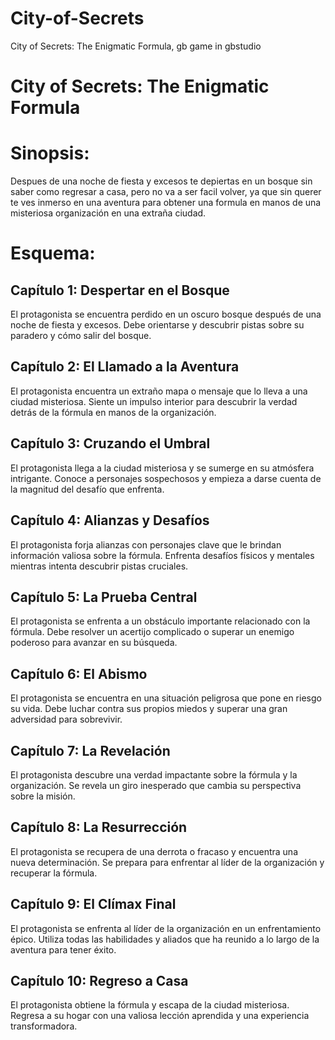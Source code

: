 # City-of-Secrets

City of Secrets: The Enigmatic Formula, gb game in gbstudio



# City of Secrets: The Enigmatic Formula

# Sinopsis:
Despues de una noche de fiesta y excesos te depiertas en un bosque sin saber como regresar a casa, pero no va a ser facil volver, ya que sin querer te ves inmerso en una aventura para obtener una formula en manos de una misteriosa organización en una extraña ciudad.

# Esquema:

## Capítulo 1: Despertar en el Bosque

El protagonista se encuentra perdido en un oscuro bosque después de una noche de fiesta y excesos.
Debe orientarse y descubrir pistas sobre su paradero y cómo salir del bosque.

## Capítulo 2: El Llamado a la Aventura

El protagonista encuentra un extraño mapa o mensaje que lo lleva a una ciudad misteriosa.
Siente un impulso interior para descubrir la verdad detrás de la fórmula en manos de la organización.

## Capítulo 3: Cruzando el Umbral

El protagonista llega a la ciudad misteriosa y se sumerge en su atmósfera intrigante.
Conoce a personajes sospechosos y empieza a darse cuenta de la magnitud del desafío que enfrenta.

## Capítulo 4: Alianzas y Desafíos

El protagonista forja alianzas con personajes clave que le brindan información valiosa sobre la fórmula.
Enfrenta desafíos físicos y mentales mientras intenta descubrir pistas cruciales.

## Capítulo 5: La Prueba Central

El protagonista se enfrenta a un obstáculo importante relacionado con la fórmula.
Debe resolver un acertijo complicado o superar un enemigo poderoso para avanzar en su búsqueda.

## Capítulo 6: El Abismo

El protagonista se encuentra en una situación peligrosa que pone en riesgo su vida.
Debe luchar contra sus propios miedos y superar una gran adversidad para sobrevivir.

## Capítulo 7: La Revelación

El protagonista descubre una verdad impactante sobre la fórmula y la organización.
Se revela un giro inesperado que cambia su perspectiva sobre la misión.

## Capítulo 8: La Resurrección

El protagonista se recupera de una derrota o fracaso y encuentra una nueva determinación.
Se prepara para enfrentar al líder de la organización y recuperar la fórmula.

## Capítulo 9: El Clímax Final

El protagonista se enfrenta al líder de la organización en un enfrentamiento épico.
Utiliza todas las habilidades y aliados que ha reunido a lo largo de la aventura para tener éxito.

## Capítulo 10: Regreso a Casa

El protagonista obtiene la fórmula y escapa de la ciudad misteriosa.
Regresa a su hogar con una valiosa lección aprendida y una experiencia transformadora.
